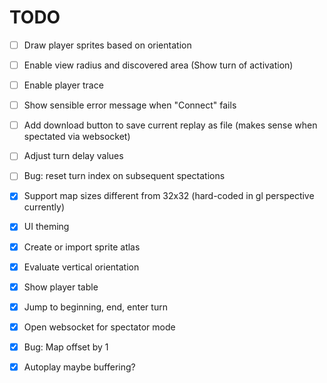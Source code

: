 TODO
====

- [ ] Draw player sprites based on orientation
- [ ] Enable view radius and discovered area (Show turn of activation)
- [ ] Enable player trace
- [ ] Show sensible error message when "Connect" fails
- [ ] Add download button to save current replay as file (makes sense when spectated via websocket)
- [ ] Adjust turn delay values
- [ ] Bug: reset turn index on subsequent spectations

- [X] Support map sizes different from 32x32 (hard-coded in gl perspective currently)
- [X] UI theming
- [X] Create or import sprite atlas
- [X] Evaluate vertical orientation
- [X] Show player table
- [X] Jump to beginning, end, enter turn
- [X] Open websocket for spectator mode
- [X] Bug: Map offset by 1
- [X] Autoplay maybe buffering?
